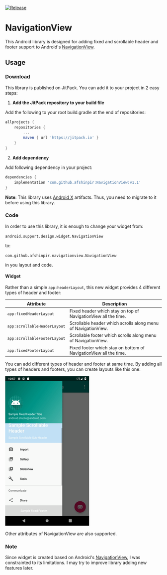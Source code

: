 [![Release](https://jitpack.io/v/afshinpir/NavigationView.svg)](https://jitpack.io/#afshinpir/NavigationView)

# NavigationView

This Android library is designed for adding fixed and scrollable header
and footer support to Android's [NavigationView][1].

## Usage

### Download
 
This library is published on JitPack. You can add it to your project in
2 easy steps: 

1. **Add the JitPack repository to your build file**

Add the following to your root build.gradle at the end of repositories:
```gradle
allprojects {
    repositories {
        ...
        maven { url 'https://jitpack.io' }
    }
}
```

2. **Add dependency**

Add following dependency in your project:
```gradle
dependencies {
    implementation 'com.github.afshinpir:NavigationView:v1.1'
}
```

**Note**: This library uses
[Android X](https://developer.android.com/jetpack/androidx/) artifacts. Thus, you need to migrate to it before using this library.

### Code

In order to use this library, it is enough to change your widget
from:

`android.support.design.widget.NavigationView` 

to:

`com.github.afshinpir.navigationview.NavigationView`

in you layout and code.

#### Widget
 
Rather than a simple `app:headerLayout`, this new widget provides 4
different types of header and footer:

| Attribute | Description | 
|---|---| 
| `app:fixedHeaderLayout` | Fixed header which stay on top of NavigationView all the time.|
| `app:scrollableHeaderLayout` | Scrollable header which scrolls along menu of NavigationView.|
| `app:scrollableFooterLayout` | Scrollable footer which scrolls along menu of NavigationView.|
| `app:fixedFooterLayout` | Fixed footer which stay on bottom of NavigationView all the time.|

You can add different types of header and footer at same time. By adding
all types of headers and footers, you can create layouts like this one:

![](./blob/all-sections.gif "All fixed and scrollable headers and footers")

Other attributes of NavigationView are also supported. 
 
### Note

Since widget is created based on Android's [NavigationView][1], I was constrainted to its limitations. I may try to improve library adding new features later.

[1]: https://developer.android.com/reference/android/support/design/widget/NavigationView
